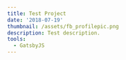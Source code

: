 ```yaml
---
title: Test Project
date: '2018-07-19'
thumbnail: /assets/fb_profilepic.png
description: Test description.
tools:
  - GatsbyJS
---
```



